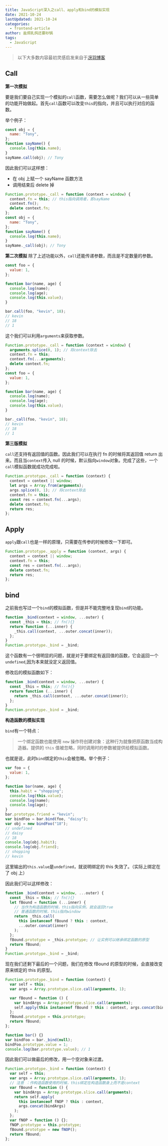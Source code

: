 ```yaml
---
title: JavaScript深入之call、apply和bind的模拟实现
date: 2021-10-24
lastUpdated: 2021-10-24
categories:
  - frontend-article
author: 盐焗乳鸽还要砂锅
tags:
  - JavaScript
---
```


> 以下大多数内容最初灵感启发来自于[冴羽博客](https://github.com/mqyqingfeng/Blog)

## Call

**第一次模拟**

要是我们要自己实现一个模拟的`call`函数，需要怎么做呢？我们可以从一些简单的功能开始做起。首先`call`函数可以改变`this`的指向，并且可以执行对应的函数。

举个例子：

```js
const obj = {
  name: "Tony",
};
function sayName() {
  console.log(this.name);
}
sayName.call(obj); // Tony
```

因此我们可以这样想：

- 在 obj 上赋一个 sayName 函数方法
- 调用结束后 delete 掉

```js
Function.prototype._call = function (context = window) {
  context.fn = this; // this指向调用者，即sayName
  context.fn();
  delete context.fn;
};
const obj = {
  name: "Tony",
};
function sayName() {
  console.log(this.name);
}
sayName._call(obj); // Tony
```

**第二次模拟**
除了上述功能以外，`call`还能传递参数，而且是不定数量的参数。

```js
const foo = {
  value: 1,
};

function bar(name, age) {
  console.log(name);
  console.log(age);
  console.log(this.value);
}

bar.call(foo, "kevin", 18);
// kevin
// 18
// 1
```

这个我们可以利用`arguments`来获取参数。

```js
Function.prototype._call = function (context = window) {
  arguments.splice(0, 1); // 将context除去
  context.fn = this;
  context.fn(...arguments);
  delete context.fn;
};
const foo = {
  value: 1,
};

function bar(name, age) {
  console.log(name);
  console.log(age);
  console.log(this.value);
}

bar._call(foo, "kevin", 18);
// kevin
// 18
// 1
```

**第三版模拟**

`call`还支持有返回值的函数。因此我们可以在执行 fn 的时候将其返回值 return 出来。而且当`context`传入 null 的时候，默认指向`window`对象。完成了这些，一个`call`模拟函数就成功完成啦。

```js
Function.prototype._call = function (context) {
  context = context || window;
  let args = Array.from(arguments);
  args.splice(0, 1); // 将context除去
  context.fn = this;
  const res = context.fn(...args);
  delete context.fn;
  return res;
};
```

## Apply

`apply`跟`call`也是一样的原理，只需要在传参的时候修改一下即可。

```js
Function.prototype._apply = function (context, args) {
  context = context || window;
  context.fn = this;
  const res = context.fn(...args);
  delete context.fn;
  return res;
};
```

## bind

之前我也写过一个`bind`的模拟函数，但是并不能完整地复现`bind`的功能。

```js
function _bind(context = window, ...outer) {
  const _this = this; // fn(){}
  return function (...inner) {
    _this.call(context, ...outer.concat(inner));
  };
}
Function.prototype._bind = _bind;
```

这个函数有一个很明显的问题，就是对于要绑定有返回值的函数，它会返回一个`undefined`,因为本来就没定义返回值。

修改后的模拟函数如下：

```js
function _bind(context = window, ...outer) {
  const _this = this; // fn(){}
  return function (...inner) {
    return _this.call(context, ...outer.concat(inner));
  };
}
Function.prototype._bind = _bind;
```

**构造函数的模拟实现**

`bind`有一个特点：

> 一个绑定函数也能使用 `new` 操作符创建对象：这种行为就像把原函数当成构造器。提供的 `this` 值被忽略，同时调用时的参数被提供给模拟函数。

也就是说，此时`bind`绑定的`this`会被忽略。举个例子：

```js
var foo = {
  value: 1,
};

function bar(name, age) {
  this.habit = "shopping";
  console.log(this.value);
  console.log(name);
  console.log(age);
}
bar.prototype.friend = "kevin";
var bindFoo = bar.bind(foo, "daisy");
var obj = new bindFoo("18");
// undefined
// daisy
// 18
console.log(obj.habit);
console.log(obj.friend);
// shopping
// kevin
```

这里输出的`this.value`是`undefined`，就说明绑定的 this 失效了。（实际上绑定在了 obj 上）

因此我们可以这样修改：

```js
function _bind(context = window, ...outer) {
  const _this = this; // fn(){}
  let fBound = function (...inner) {
    // 当作为构造函数的时候，this指向实例，就会返回true
    // 普通函数的时候，this指向window
    return _this.call(
      this instanceof fBound ? this : context,
      ...outer.concat(inner)
    );
  };
  fBound.prototype = _this.prototype; // 让实例可以继承绑定函数的原型
  return fBound;
}
Function.prototype._bind = _bind;
```

现在我们还剩下最后的一个问题，我们在修改 fBound 的原型的时候，会直接改变原来绑定的 this 的原型。

```js
Function.prototype._bind = function (context) {
  var self = this;
  var args = Array.prototype.slice.call(arguments, 1);

  var fBound = function () {
    var bindArgs = Array.prototype.slice.call(arguments);
    self.apply(this instanceof fBound ? this : context, args.concat(bindArgs));
  };
  fBound.prototype = this.prototype;
  return fBound;
};

function bar() {}
var bindFoo = bar._bind(null);
bindFoo.prototype.value = 1;
console.log(bar.prototype.value); // 1
```

因此我们可以做最后的修改，用一个空对象来过渡。

```js
Function.prototype._bind = function (context) {
  var self = this;
  var args = Array.prototype.slice.call(arguments, 1);
  // 注意 ：作构造函数使用的时候，this绑定在构造函数身上而不是context
  var fBound = function () {
    var bindArgs = Array.prototype.slice.call(arguments);
    return self.apply(
      this instanceof fNOP ? this : context,
      args.concat(bindArgs)
    );
  };
  var fNOP = function () {};
  fNOP.prototype = this.prototype;
  fBound.prototype = new fNOP();
  return fBound;
};
```
